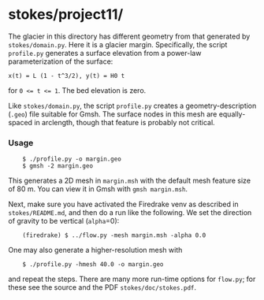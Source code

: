 # stokes/project11/

The glacier in this directory has different geometry from that generated by `stokes/domain.py`.  Here it is a glacier margin.  Specifically, the script `profile.py` generates a surface elevation from a power-law parameterization of the surface:

`x(t) = L (1 - t^3/2), y(t) = H0 t`

for `0 <= t <= 1`.  The bed elevation is zero.

Like `stokes/domain.py`, the script `profile.py` creates a geometry-description (`.geo`) file suitable for Gmsh.  The surface nodes in this mesh are equally-spaced in arclength, though that feature is probably not critical.

### Usage

        $ ./profile.py -o margin.geo
        $ gmsh -2 margin.geo

This generates a 2D mesh in `margin.msh` with the default mesh feature size of 80 m.  You can view it in Gmsh with `gmsh margin.msh`.

Next, make sure you have activated the Firedrake venv as described in `stokes/README.md`, and then do a run like the following.  We set the direction of gravity to be vertical (`alpha`=0):

        (firedrake) $ ../flow.py -mesh margin.msh -alpha 0.0

One may also generate a higher-resolution mesh with

        $ ./profile.py -hmesh 40.0 -o margin.geo

and repeat the steps.  There are many more run-time options for `flow.py`; for these see the source and the PDF `stokes/doc/stokes.pdf`.